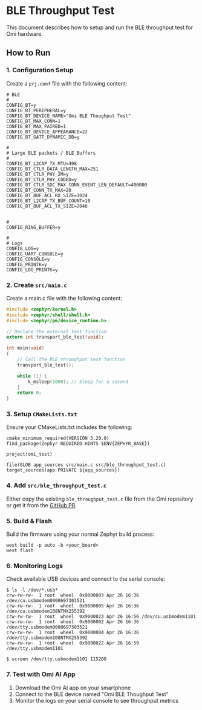 # BLE Throughput Test

This document describes how to setup and run the BLE throughput test for Omi hardware.

## How to Run

### 1. Configuration Setup

Create a `prj.conf` file with the following content:

```
# BLE
#
CONFIG_BT=y
CONFIG_BT_PERIPHERAL=y
CONFIG_BT_DEVICE_NAME="Omi BLE Thoughput Test"
CONFIG_BT_MAX_CONN=1
CONFIG_BT_MAX_PAIRED=1
CONFIG_BT_DEVICE_APPEARANCE=22
CONFIG_BT_GATT_DYNAMIC_DB=y

#
# Large BLE packets / BLE Buffers
#
CONFIG_BT_L2CAP_TX_MTU=498
CONFIG_BT_CTLR_DATA_LENGTH_MAX=251
CONFIG_BT_CTLR_PHY_2M=y
CONFIG_BT_CTLR_PHY_CODED=y
CONFIG_BT_CTLR_SDC_MAX_CONN_EVENT_LEN_DEFAULT=400000
CONFIG_BT_CONN_TX_MAX=20
CONFIG_BT_BUF_ACL_RX_SIZE=1024
CONFIG_BT_L2CAP_TX_BUF_COUNT=10
CONFIG_BT_BUF_ACL_TX_SIZE=2048


#
CONFIG_RING_BUFFER=y

#
# Logs
CONFIG_LOG=y
CONFIG_UART_CONSOLE=y
CONFIG_CONSOLE=y
CONFIG_PRINTK=y
CONFIG_LOG_PRINTK=y
```

### 2. Create `src/main.c`

Create a main.c file with the following content:

```c
#include <zephyr/kernel.h>
#include <zephyr/shell/shell.h>
#include <zephyr/pm/device_runtime.h>

// Declare the external test function
extern int transport_ble_test(void);

int main(void)
{
	// Call the BLE throughput test function
	transport_ble_test();

    while (1) {
		k_msleep(1000); // Sleep for a second
    }
	return 0;
}
```

### 3. Setup `CMakeLists.txt`

Ensure your CMakeLists.txt includes the following:

```
cmake_minimum_required(VERSION 3.20.0)
find_package(Zephyr REQUIRED HINTS $ENV{ZEPHYR_BASE})

project(omi_test)

file(GLOB app_sources src/main.c src/ble_throughput_test.c)
target_sources(app PRIVATE ${app_sources})
```

### 4. Add `src/ble_throughput_test.c`

Either copy the existing `ble_throughput_test.c` file from the Omi repository or get it from the [GitHub PR](https://github.com/BasedHardware/omi/pull/2264/files#diff-19b3ae0b9e98b1746d191b6ce5d369ced34f591a127402bffdf3e3ff1e28d6bd).

### 5. Build & Flash

Build the firmware using your normal Zephyr build process:

```
west build -p auto -b <your_board>
west flash
```

### 6. Monitoring Logs

Check available USB devices and connect to the serial console:

```
$ ls -l /dev/*.usb*
crw-rw-rw-  1 root  wheel  0x9000003 Apr 26 16:36 /dev/cu.usbmodem0000697303521
crw-rw-rw-  1 root  wheel  0x9000005 Apr 26 16:36 /dev/cu.usbmodem108NTMX2S5392
crw-rw-rw-  1 root  wheel  0x9000023 Apr 26 16:56 /dev/cu.usbmodem1101
crw-rw-rw-  1 root  wheel  0x9000002 Apr 26 16:36 /dev/tty.usbmodem0000697303521
crw-rw-rw-  1 root  wheel  0x9000004 Apr 26 16:36 /dev/tty.usbmodem108NTMX2S5392
crw-rw-rw-  1 root  wheel  0x9000022 Apr 26 16:59 /dev/tty.usbmodem1101

$ screen /dev/tty.usbmodem1101 115200
```

### 7. Test with Omi AI App

1. Download the Omi AI app on your smartphone
2. Connect to the BLE device named "Omi BLE Thoughput Test"
3. Monitor the logs on your serial console to see throughput metrics
